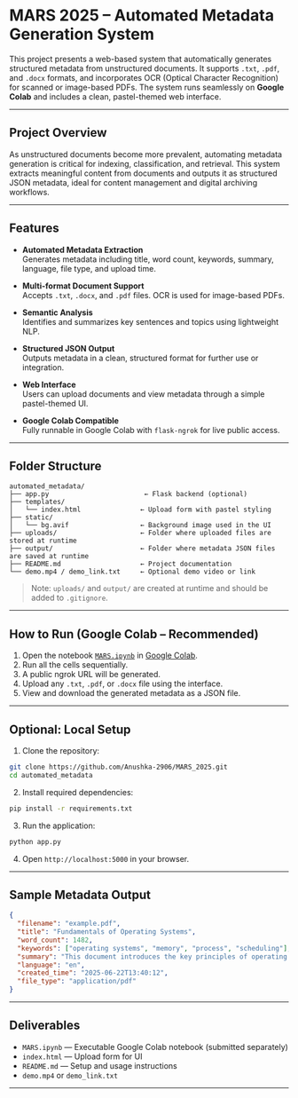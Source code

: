 # MARS 2025 – Automated Metadata Generation System

This project presents a web-based system that automatically generates structured metadata from unstructured documents. It supports `.txt`, `.pdf`, and `.docx` formats, and incorporates OCR (Optical Character Recognition) for scanned or image-based PDFs. The system runs seamlessly on **Google Colab** and includes a clean, pastel-themed web interface.

---

## Project Overview

As unstructured documents become more prevalent, automating metadata generation is critical for indexing, classification, and retrieval. This system extracts meaningful content from documents and outputs it as structured JSON metadata, ideal for content management and digital archiving workflows.

---

## Features

- **Automated Metadata Extraction**  
  Generates metadata including title, word count, keywords, summary, language, file type, and upload time.

- **Multi-format Document Support**  
  Accepts `.txt`, `.docx`, and `.pdf` files. OCR is used for image-based PDFs.

- **Semantic Analysis**  
  Identifies and summarizes key sentences and topics using lightweight NLP.

- **Structured JSON Output**  
  Outputs metadata in a clean, structured format for further use or integration.

- **Web Interface**  
  Users can upload documents and view metadata through a simple pastel-themed UI.

- **Google Colab Compatible**  
  Fully runnable in Google Colab with `flask-ngrok` for live public access.

---

## Folder Structure

```
automated_metadata/
├── app.py                        ← Flask backend (optional)
├── templates/
│   └── index.html               ← Upload form with pastel styling
├── static/
│   └── bg.avif                  ← Background image used in the UI
├── uploads/                     ← Folder where uploaded files are stored at runtime
├── output/                      ← Folder where metadata JSON files are saved at runtime
├── README.md                    ← Project documentation
└── demo.mp4 / demo_link.txt     ← Optional demo video or link
```

> Note: `uploads/` and `output/` are created at runtime and should be added to `.gitignore`.

---

## How to Run (Google Colab – Recommended)

1. Open the notebook [`MARS.ipynb`](https://github.com/Anushka-2906/MARS_2025/blob/main/MARS.ipynb) in [Google Colab](https://colab.research.google.com).
2. Run all the cells sequentially.
3. A public ngrok URL will be generated.
4. Upload any `.txt`, `.pdf`, or `.docx` file using the interface.
5. View and download the generated metadata as a JSON file.

---

## Optional: Local Setup

1. Clone the repository:

```bash
git clone https://github.com/Anushka-2906/MARS_2025.git
cd automated_metadata
```

2. Install required dependencies:

```bash
pip install -r requirements.txt
```

3. Run the application:

```bash
python app.py
```

4. Open `http://localhost:5000` in your browser.

---

## Sample Metadata Output

```json
{
  "filename": "example.pdf",
  "title": "Fundamentals of Operating Systems",
  "word_count": 1482,
  "keywords": ["operating systems", "memory", "process", "scheduling"],
  "summary": "This document introduces the key principles of operating systems...",
  "language": "en",
  "created_time": "2025-06-22T13:40:12",
  "file_type": "application/pdf"
}
```

---

## Deliverables

- `MARS.ipynb` — Executable Google Colab notebook (submitted separately)
- `index.html` — Upload form for UI
- `README.md` — Setup and usage instructions
- `demo.mp4` or `demo_link.txt` 

---

